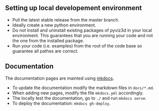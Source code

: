 

## Setting up local developement environment
- Pull the latest stable release from the master branch.
- Ideally create a new python environment.
- Do not install and uninstall existing packages of pyviz3d in your local environment. This guarantees that you are running your code and not the one from the installed package.
- Run your code (i.e. examples) from the root of the code base so guarantee all pathes are correct.

## Documentation
The documentation pages are mainted using [mkdocs](https://www.mkdocs.org/).

* To update the documentation modify the markdown files in `docs/*.md`.
* When adding new pages, modify the file `mkdocs.yml` accordingly.
* The locally test the documentation, go to `./` and run `mkdocs serve`. 
* To deploy the documentation: `mkdocs gh-deploy`.
